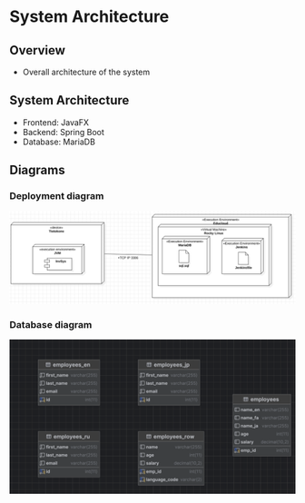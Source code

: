 # System Architecture

## Overview
- Overall architecture of the system

## System Architecture
- Frontend: JavaFX
- Backend: Spring Boot
- Database: MariaDB

## Diagrams

### Deployment diagram
![System Architecture Diagram](Diagrams/Sijoittelukaavio.png)

### Database diagram
![Database Diagram](Diagrams/databasediagram.png)
